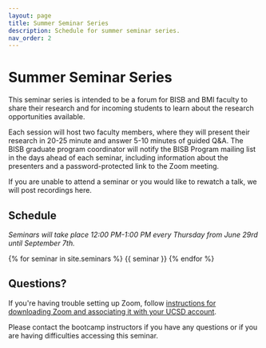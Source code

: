 ```yaml
---
layout: page
title: Summer Seminar Series
description: Schedule for summer seminar series.
nav_order: 2
---
```


# Summer Seminar Series

This seminar series is intended to be a forum for BISB and BMI faculty to share their research and for incoming students to learn about the research opportunities available.

Each session will host two faculty members, where they will present their research in 20-25 minute and answer 5-10 minutes of guided Q&A. The BISB graduate program coordinator will notify the BISB Program mailing list in the days ahead of each seminar, including information about the presenters and a password-protected link to the Zoom meeting.

If you are unable to attend a seminar or you would like to rewatch a talk, we will post recordings here.

## Schedule

*Seminars will take place 12:00 PM-1:00 PM every Thursday from June 29rd until September 7th.*

{% for seminar in site.seminars %}
{{ seminar }}
{% endfor %}


## Questions?

If you're having trouble setting up Zoom, follow [instructions for downloading Zoom and associating it with your UCSD account](https://blink.ucsd.edu/technology/file-sharing/zoom/index.html).

Please contact the bootcamp instructors if you have any questions or if you are having difficulties accessing this seminar.